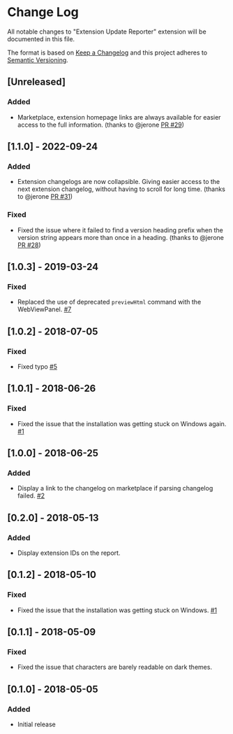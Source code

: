 # Change Log

All notable changes to "Extension Update Reporter" extension will be documented in this file.

The format is based on [Keep a Changelog](http://keepachangelog.com/en/1.0.0/)
and this project adheres to [Semantic Versioning](http://semver.org/spec/v2.0.0.html).

## [Unreleased]
### Added
- Marketplace, extension homepage links are always available for easier access to the full information. (thanks to @jerone [PR #29](https://github.com/ryu1kn/vscode-extension-update-reporter/issues/29))

## [1.1.0] - 2022-09-24
### Added
- Extension changelogs are now collapsible. Giving easier access to the next extension changelog, without having to scroll for long time. (thanks to @jerone [PR #31](https://github.com/ryu1kn/vscode-extension-update-reporter/issues/31))

### Fixed
- Fixed the issue where it failed to find a version heading prefix when the version string appears more than once in a heading. (thanks to @jerone [PR #28](https://github.com/ryu1kn/vscode-extension-update-reporter/issues/28))

## [1.0.3] - 2019-03-24
### Fixed
- Replaced the use of deprecated `previewHtml` command with the WebViewPanel. [#7](https://github.com/ryu1kn/vscode-extension-update-reporter/issues/7)

## [1.0.2] - 2018-07-05
### Fixed
- Fixed typo [#5](https://github.com/ryu1kn/vscode-extension-update-reporter/issues/5)

## [1.0.1] - 2018-06-26
### Fixed
- Fixed the issue that the installation was getting stuck on Windows again. [#1](https://github.com/ryu1kn/vscode-extension-update-reporter/issues/1)

## [1.0.0] - 2018-06-25
### Added
- Display a link to the changelog on marketplace if parsing changelog failed. [#2](https://github.com/ryu1kn/vscode-extension-update-reporter/issues/2)

## [0.2.0] - 2018-05-13
### Added
- Display extension IDs on the report.

## [0.1.2] - 2018-05-10
### Fixed
- Fixed the issue that the installation was getting stuck on Windows. [#1](https://github.com/ryu1kn/vscode-extension-update-reporter/issues/1)

## [0.1.1] - 2018-05-09
### Fixed
- Fixed the issue that characters are barely readable on dark themes.

## [0.1.0] - 2018-05-05
### Added
- Initial release
